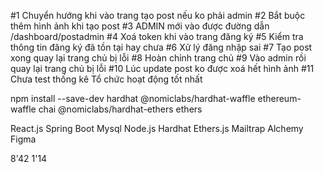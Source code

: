 #1 Chuyển hướng khi vào trang tạo post nếu ko phải admin
#2 Bắt buộc thêm hình ảnh khi tạo post
#3 ADMIN mới vào được đường dẫn /dashboard/postadmin
#4 Xoá token khi vào trang đăng ký
#5 Kiểm tra thông tin đăng ký đã tồn tại hay chưa
#6 Xử lý đăng nhập sai
#7 Tạo post xong quay lại trang chủ bị lỗi
#8 Hoàn chỉnh trang chủ
#9 Vào admin rồi quay lại trang chủ bị lỗi
#10 Lúc update post ko được xoá hết hình ảnh
#11 Chưa test thống kê Tổ chức hoạt động tốt nhất


npm install --save-dev hardhat @nomiclabs/hardhat-waffle ethereum-waffle chai @nomiclabs/hardhat-ethers ethers

React.js
Spring Boot
Mysql
Node.js
Hardhat
Ethers.js
Mailtrap
Alchemy
Figma

8'42
1'14